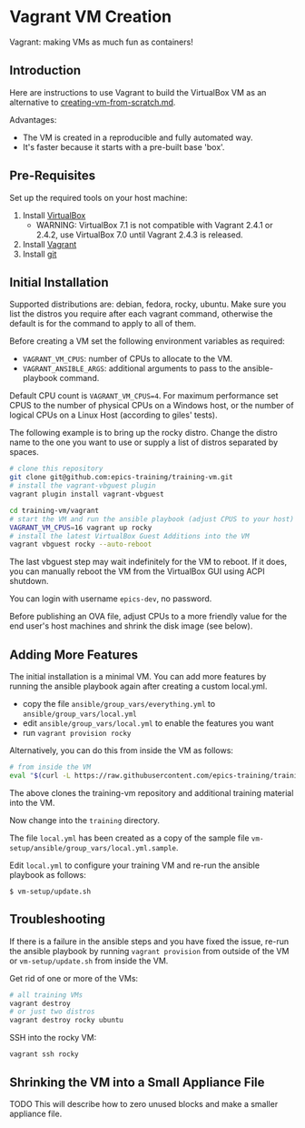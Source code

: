 # Vagrant VM Creation

Vagrant: making VMs as much fun as containers!

## Introduction

Here are instructions to use Vagrant to build the VirtualBox VM as an alternative to [creating-vm-from-scratch.md](creating-vm-from-scratch.md).

Advantages:
- The VM is created in a reproducible and fully automated way.
- It's faster because it starts with a pre-built base 'box'.

## Pre-Requisites

Set up the required tools on your host machine:
1. Install [VirtualBox](https://www.virtualbox.org/wiki/Downloads)
   - WARNING: VirtualBox 7.1 is not compatible with Vagrant 2.4.1 or 2.4.2, use VirtualBox 7.0 until Vagrant 2.4.3 is released.
1. Install [Vagrant](https://www.vagrantup.com/downloads.html)
1. Install [git](https://git-scm.com/downloads)

## Initial Installation

Supported distributions are: debian, fedora, rocky, ubuntu. Make sure you list the distros you require after each vagrant command, otherwise the default is for the command to apply to all of them.

Before creating a VM set the following environment variables as required:

- `VAGRANT_VM_CPUS`: number of CPUs to allocate to the VM.
- `VAGRANT_ANSIBLE_ARGS`: additional arguments to pass to the ansible-playbook command.

Default CPU count is `VAGRANT_VM_CPUS=4`. For maximum performance set CPUS to the number of physical CPUs on a Windows host, or the number of logical CPUs on a Linux Host (according to giles' tests).

The following example is to bring up the rocky distro. Change the distro name to the one you want to use or supply a list of distros separated by spaces.
```bash
# clone this repository
git clone git@github.com:epics-training/training-vm.git
# install the vagrant-vbguest plugin
vagrant plugin install vagrant-vbguest

cd training-vm/vagrant
# start the VM and run the ansible playbook (adjust CPUS to your host)
VAGRANT_VM_CPUS=16 vagrant up rocky
# install the latest VirtualBox Guest Additions into the VM
vagrant vbguest rocky --auto-reboot
```

The last vbguest step may wait indefinitely for the VM to reboot. If it does, you can manually reboot the VM from the VirtualBox GUI using ACPI shutdown.

You can login with username `epics-dev`, no password.

Before publishing an OVA file, adjust CPUs to a more friendly value for the end user's host machines and shrink the disk image (see below).

## Adding More Features

The initial installation is a minimal VM. You can add more features by running the ansible playbook again after creating a custom local.yml.

- copy the file `ansible/group_vars/everything.yml` to `ansible/group_vars/local.yml`
- edit `ansible/group_vars/local.yml` to enable the features you want
- run `vagrant provision rocky`

Alternatively, you can do this from inside the VM as follows:

```bash
# from inside the VM
eval "$(curl -L https://raw.githubusercontent.com/epics-training/training-vm/main/bootstrap.sh)"
```

The above clones the training-vm repository and additional training material into the VM.

Now change into the `training` directory.

The file `local.yml` has been created as a copy
of the sample file `vm-setup/ansible/group_vars/local.yml.sample`.

Edit `local.yml` to configure your training VM and re-run the ansible playbook as follows:

```
$ vm-setup/update.sh
```

## Troubleshooting

If there is a failure in the ansible steps and you have fixed the issue, re-run the ansible playbook by running `vagrant provision` from outside of the VM or `vm-setup/update.sh` from inside the VM.

Get rid of one or more of the VMs:
```bash
# all training VMs
vagrant destroy
# or just two distros
vagrant destroy rocky ubuntu
```

SSH into the rocky VM:
```
vagrant ssh rocky
```

## Shrinking the VM into a Small Appliance File

TODO
This will describe how to zero unused blocks and make a smaller appliance file.